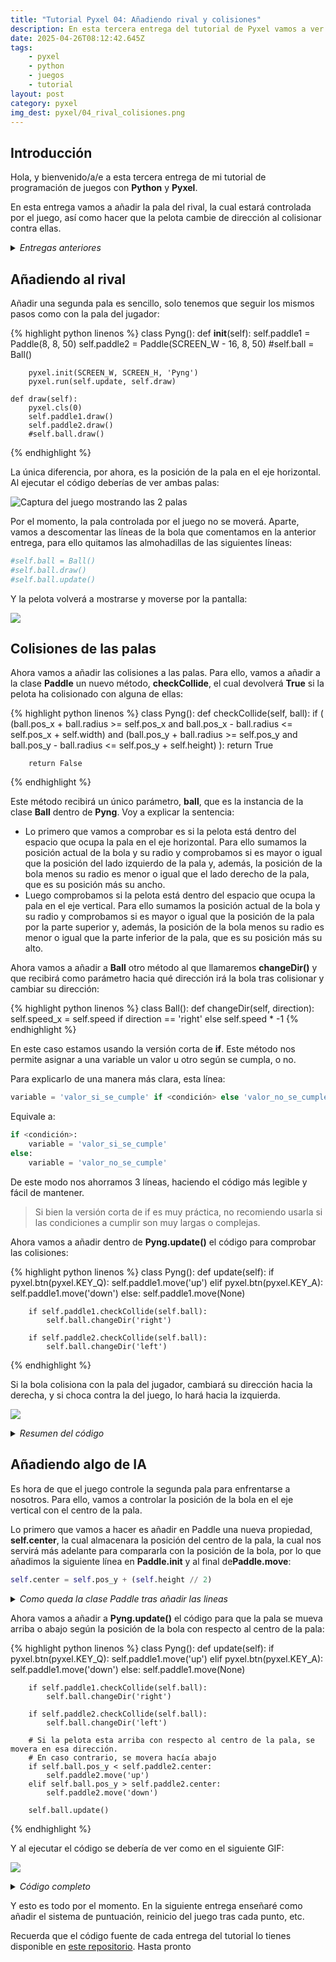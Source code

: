 ```yaml
---
title: "Tutorial Pyxel 04: Añadiendo rival y colisiones"
description: En esta tercera entrega del tutorial de Pyxel vamos a ver como añadir la pala del rival y que la pelota colisione con ambas
date: 2025-04-26T08:12:42.645Z
tags:
    - pyxel
    - python
    - juegos
    - tutorial
layout: post
category: pyxel
img_dest: pyxel/04_rival_colisiones.png
---
```

## Introducción

Hola, y bienvenido/a/e a esta tercera entrega de mi tutorial de programación de juegos con **Python** y **Pyxel**.

En esta entrega vamos a añadir la pala del rival, la cual estará controlada por el juego, así como hacer que la pelota cambie de dirección al colisionar contra ellas.

<details>
    <summary><em>Entregas anteriores</em></summary>
    <ul>
        <li>
            <a href="{% link _posts/2025-03-04-tutorial-pyxel-01-introduccion.md %}">01 - Introducción</a>
        </li>
        <li>
            <a href="{% link _posts/2025-04-15-tutorial-pyxel-02-la-pelota.md %}">02 - Moviendo la pelota</a>
        </li>
        <li>
            <a href="{% link _posts/2025-04-24-tutorial-pyxel-03-las-raquetas.md %}">03 - Añadiendo las palas</a>
        </li>
    </ul>
</details>

## Añadiendo al rival

Añadir una segunda pala es sencillo, solo tenemos que seguir los mismos pasos como con la pala del jugador:

{% highlight python linenos %}
class Pyng():
    def __init__(self):
        self.paddle1 = Paddle(8, 8, 50)
        self.paddle2 = Paddle(SCREEN_W - 16, 8, 50)
        #self.ball = Ball()

        pyxel.init(SCREEN_W, SCREEN_H, 'Pyng')
        pyxel.run(self.update, self.draw)

    def draw(self):
        pyxel.cls(0)
        self.paddle1.draw()
        self.paddle2.draw()
        #self.ball.draw()
{% endhighlight %}

La única diferencia, por ahora, es la posición de la pala en el eje horizontal. Al ejecutar el código deberías de ver ambas palas:

![Captura del juego mostrando las 2 palas](/img//tuto_pyxel/04_01_segunda_pala.png)

Por el momento, la pala controlada por el juego no se moverá. Aparte, vamos a descomentar las líneas de la bola que comentamos en la anterior entrega, para ello quitamos las almohadillas de las siguientes líneas:

```python
#self.ball = Ball()
#self.ball.draw()
#self.ball.update()
```

Y la pelota volverá a mostrarse y moverse por la pantalla:

![](/img/tuto_pyxel/04_02_palas_y_pelota.gif)

## Colisiones de las palas

Ahora vamos a añadir las colisiones a las palas. Para ello, vamos a añadir a la clase **Paddle** un nuevo método, **checkCollide**, el cual devolverá **True** si la pelota ha colisionado con alguna de ellas:

{% highlight python linenos %}
class Pyng():
    def checkCollide(self, ball):
        if (
            (ball.pos_x + ball.radius >= self.pos_x and ball.pos_x - ball.radius <= self.pos_x + self.width) and
            (ball.pos_y + ball.radius >= self.pos_y and ball.pos_y - ball.radius <= self.pos_y + self.height)
        ):
            return True
        
        return False
{% endhighlight %}

Este método recibirá un único parámetro, **ball**, que es la instancia de la clase **Ball** dentro de **Pyng**. Voy a explicar la sentencia:

* Lo primero que vamos a comprobar es si la pelota está dentro del espacio que ocupa la pala en el eje horizontal. Para ello sumamos la posición actual de la bola y su radio y comprobamos si es mayor o igual que la posición del lado izquierdo de la pala y, además, la posición de la bola menos su radio es menor o igual que el lado derecho de la pala, que es su posición más su ancho.
* Luego comprobamos si la pelota está dentro del espacio que ocupa la pala en el eje vertical. Para ello sumamos la posición actual de la bola y su radio y comprobamos si es mayor o igual que la posición de la pala por la parte superior y, además, la posición de la bola menos su radio es menor o igual que la parte inferior de la pala, que es su posición más su alto.

Ahora vamos a añadir a **Ball** otro método al que llamaremos **changeDir()** y que recibirá como parámetro hacia qué dirección irá la bola tras colisionar y cambiar su dirección:

{% highlight python linenos %}
class Ball():
    def changeDir(self, direction):
        self.speed_x = self.speed if direction == 'right' else self.speed * -1
{% endhighlight %}

En este caso estamos usando la versión corta de **if**. Este método nos permite asignar a una variable un valor u otro según se cumpla, o no.

Para explicarlo de una manera más clara, esta línea:

```python
variable = 'valor_si_se_cumple' if <condición> else 'valor_no_se_cumple'
```

Equivale a:

```python
if <condición>:
    variable = 'valor_si_se_cumple'
else:
    variable = 'valor_no_se_cumple'
```

De este modo nos ahorramos 3 líneas, haciendo el código más legible y fácil de mantener.

> Si bien la versión corta de if es muy práctica, no recomiendo usarla si las condiciones a cumplir son muy largas o complejas.

Ahora vamos a añadir dentro de **Pyng.update()** el código para comprobar las colisiones:

{% highlight python linenos %}
class Pyng():
    def update(self):
        if pyxel.btn(pyxel.KEY_Q):
            self.paddle1.move('up')
        elif pyxel.btn(pyxel.KEY_A):
            self.paddle1.move('down')
        else:
            self.paddle1.move(None)

        if self.paddle1.checkCollide(self.ball):
            self.ball.changeDir('right')

        if self.paddle2.checkCollide(self.ball):
            self.ball.changeDir('left')
{% endhighlight %}

Si la bola colisiona con la pala del jugador, cambiará su dirección hacia la derecha, y si choca contra la del juego, lo hará hacia la izquierda.

![](/img/tuto_pyxel/04_03_colisiones.gif)

<details>
    <summary><em>Resumen del código</em></summary>
    {% highlight python linenos %}

import pyxel
from random import choice


SCREEN_W = 320
SCREEN_H = 240


class Paddle():
    def __init__(self, pos_x, width, height):
        self.pos_x = pos_x
        self.width = width
        self.height = height
        self.pos_y = (SCREEN_H - self.height) // 2
        self.speed = 3
        self.color = 7

    def draw(self):
        pyxel.rect(self.pos_x, self.pos_y, self.width, self.height, self.color)

    def move(self, direction):
        if direction == 'up' and self.pos_y > 0:
            self.pos_y += self.speed * -1
        elif direction == 'down' and self.pos_y + self.height < SCREEN_H:
            self.pos_y += self.speed

    def checkCollide(self, ball):
        if (
            (ball.pos_x + 4 >= self.pos_x and ball.pos_x - 4 <= self.pos_x + self.width) and
            (ball.pos_y + 4 >= self.pos_y and ball.pos_y - 4 <= self.pos_y + self.height)
        ):
            return True
        
        return False

    
class Ball():
    def __init__(self):
        self.pos_x = (SCREEN_W - 2) // 2
        self.pos_y = (SCREEN_H - 2) // 2
        self.speed_x = 0
        self.speed_y = 0
        self.speed = 4
        self.radius = 4
        self.color = 7

    def changeDir(self, direction):
        self.speed_x = self.speed if direction == 'right' else self.speed * -1

    def initMove(self):
        # Inicia el movimiento de la pelota en una dirección aleatoria
        x_move = choice(['left', 'right'])
        if x_move == 'right':
            self.speed_x = self.speed
        else:
            self.speed_x = self.speed * -1

        y_move = choice(['up', 'down'])
        if y_move == 'down':
            self.speed_y = self.speed
        else:
            self.speed_y = self.speed * -1

    def draw(self):
        pyxel.circ(self.pos_x, self.pos_y, self.radius, self.color)

    def update(self):
        if self.pos_y - 6 <= 0:
            self.speed_y = self.speed
        elif self.pos_y + 6 >= SCREEN_H:
            self.speed_y = self.speed * -1

        if self.pos_x - 6 <= 0:
            self.speed_x = self.speed
        elif self.pos_x + 6 >= SCREEN_W:
            self.speed_x = self.speed * -1

        self.pos_x += self.speed_x
        self.pos_y += self.speed_y


class Pyng():
    def __init__(self):
        self.paddle1 = Paddle(8, 8, 50)
        self.paddle2 = Paddle(SCREEN_W - 16, 8, 50)
        self.ball = Ball()
        self.ball.initMove()

        pyxel.init(SCREEN_W, SCREEN_H, 'Pyng')
        pyxel.run(self.update, self.draw)

    def draw(self):
        pyxel.cls(0)
        self.paddle1.draw()
        self.paddle2.draw()
        self.ball.draw()

    def update(self):
        if pyxel.btn(pyxel.KEY_Q):
            self.paddle1.move('up')
        elif pyxel.btn(pyxel.KEY_A):
            self.paddle1.move('down')
        else:
            self.paddle1.move(None)
        
        if self.paddle1.checkCollide(self.ball):
            self.ball.changeDir('right')

        if self.paddle2.checkCollide(self.ball):
            self.ball.changeDir('left')

        self.ball.update()


Pyng()
{% endhighlight %}
</details>

## Añadiendo algo de IA

Es hora de que el juego controle la segunda pala para enfrentarse a nosotros. Para ello, vamos a controlar la posición de la bola en el eje vertical con el centro de la pala.

Lo primero que vamos a hacer es añadir en Paddle una nueva propiedad, **self.center**, la cual almacenara la posición del centro de la pala, la cual nos servirá más adelante para compararla con la posición de la bola, por lo que añadimos la siguiente línea en **Paddle.__init__** y al final de**Paddle.move**:

```python
self.center = self.pos_y + (self.height // 2)
```

<details>
    <summary><em>Como queda la clase Paddle tras añadir las lineas</em></summary>
{% highlight python linenos %}
class Paddle():
    def __init__(self, pos_x, width, height):
        self.pos_x = pos_x
        self.width = width
        self.height = height
        self.pos_y = (SCREEN_H - self.height) // 2
        self.center = self.pos_y + (self.height // 2)
        self.speed = 3
        self.color = 7

    def draw(self):
        pyxel.rect(self.pos_x, self.pos_y, self.width, self.height, self.color)

    def move(self, direction):
        if direction == 'up' and self.pos_y > 0:
            self.pos_y += self.speed * -1
        elif direction == 'down' and self.pos_y + self.height < SCREEN_H:
            self.pos_y += self.speed

        self.center = self.pos_y + (self.height // 2)

    def checkCollide(self, ball):
        if (
            (ball.pos_x + 4 >= self.pos_x and ball.pos_x - 4 <= self.pos_x + self.width) and
            (ball.pos_y + 4 >= self.pos_y and ball.pos_y - 4 <= self.pos_y + self.height)
        ):
            return True
        
        return False
{% endhighlight %}
</details>


Ahora vamos a añadir a **Pyng.update()** el código para que la pala se mueva arriba o abajo según la posición de la bola con respecto al centro de la pala:

{% highlight python linenos %}
class Pyng():
    def update(self):
        if pyxel.btn(pyxel.KEY_Q):
            self.paddle1.move('up')
        elif pyxel.btn(pyxel.KEY_A):
            self.paddle1.move('down')
        else:
            self.paddle1.move(None)

        if self.paddle1.checkCollide(self.ball):
            self.ball.changeDir('right')

        if self.paddle2.checkCollide(self.ball):
            self.ball.changeDir('left')

        # Si la pelota esta arriba con respecto al centro de la pala, se movera en esa dirección.
        # En caso contrario, se movera hacía abajo
        if self.ball.pos_y < self.paddle2.center:
            self.paddle2.move('up')
        elif self.ball.pos_y > self.paddle2.center:
            self.paddle2.move('down')

        self.ball.update()

{% endhighlight %}

Y al ejecutar el código se debería de ver como en el siguiente GIF:

![](/img/tuto_pyxel/04_04_ia.gif)


<details>
    <summary><em>Código completo</em></summary>
{% highlight python linenos %}
import pyxel
from random import choice


SCREEN_W = 320
SCREEN_H = 240


class Paddle():
    def __init__(self, pos_x, width, height):
        self.pos_x = pos_x
        self.width = width
        self.height = height
        self.pos_y = (SCREEN_H - self.height) // 2
        self.center = self.pos_y + (self.height // 2)
        self.speed = 3
        self.color = 7

    def draw(self):
        pyxel.rect(self.pos_x, self.pos_y, self.width, self.height, self.color)

    def move(self, direction):
        if direction == 'up' and self.pos_y > 0:
            self.pos_y += self.speed * -1
        elif direction == 'down' and self.pos_y + self.height < SCREEN_H:
            self.pos_y += self.speed

        self.center = self.pos_y + (self.height // 2)

    def checkCollide(self, ball):
        if (
            (ball.pos_x + 4 >= self.pos_x and ball.pos_x - 4 <= self.pos_x + self.width) and
            (ball.pos_y + 4 >= self.pos_y and ball.pos_y - 4 <= self.pos_y + self.height)
        ):
            return True
        
        return False

    
class Ball():
    def __init__(self):
        self.pos_x = (SCREEN_W - 2) // 2
        self.pos_y = (SCREEN_H - 2) // 2
        self.speed_x = 0
        self.speed_y = 0
        self.speed = 4
        self.radius = 4
        self.color = 7

    def changeDir(self, direction):
        self.speed_x = self.speed if direction == 'right' else self.speed * -1

    def initMove(self):
        x_move = choice(['left', 'right'])
        self.speed_x = self.speed if x_move == 'right' else self.speed * -1

        y_move = choice(['up', 'down'])
        self.speed_y = self.speed if y_move == 'down' else self.speed * -1

    def draw(self):
        pyxel.circ(self.pos_x, self.pos_y, self.radius, self.color)

    def reset(self):
        self.pos_x = (SCREEN_W - 4) // 2
        self.pos_y = (SCREEN_H - 4) // 2
        self.speed_x = 0
        self.speed_y = 0

    def update(self):
        # Comprobamos si la bola choca contra la parte superior o inferior de la pantalla
        if self.pos_y - 6 <= 0:
            self.speed_y = self.speed
        elif self.pos_y + 6 >= SCREEN_H:
            self.speed_y = self.speed * -1

        # Y aquí si choca contra la parte izquierda y derecha
        if self.pos_x - 6 <= 0:
            self.speed_x = self.speed
        elif self.pos_x + 6 >= SCREEN_W:
            self.speed_x = self.speed * -1

        # Y finalmente movemos la bola
        self.pos_x += self.speed_x
        self.pos_y += self.speed_y


class Pyng():
    def __init__(self):
        self.paddle1 = Paddle(8, 8, 48)
        self.paddle2 = Paddle(SCREEN_W - 16, 8, 48)
        self.ball = Ball()
        self.ball.initMove()

        pyxel.init(SCREEN_W, SCREEN_H, 'Pyng')
        pyxel.run(self.update, self.draw)

    def draw(self):
        pyxel.cls(0)
        self.paddle1.draw()
        self.paddle2.draw()
        self.ball.draw()

    def update(self):
        if pyxel.btn(pyxel.KEY_Q):
            self.paddle1.move('up')
        elif pyxel.btn(pyxel.KEY_A):
            self.paddle1.move('down')
        else:
            self.paddle1.move(None)
        
        #if pyxel.btn(pyxel.KEY_SPACE) and self.ball.speed_x == 0:
        #    self.ball.initMove()

        if self.paddle1.checkCollide(self.ball):
            self.ball.changeDir('right')

        if self.paddle2.checkCollide(self.ball):
            self.ball.changeDir('left')

        if self.ball.pos_y < self.paddle2.center:
            self.paddle2.move('up')
        elif self.ball.pos_y > self.paddle2.center:
            self.paddle2.move('down')

        self.ball.update()


Pyng()
{% endhighlight %}
</details>

Y esto es todo por el momento. En la siguiente entrega enseñaré como añadir el sistema de puntuación, reinicio del juego tras cada punto, etc.

Recuerda que el código fuente de cada entrega del tutorial lo tienes disponible en [este repositorio](https://codeberg.org/son_link/tutorial_pyxel). Hasta pronto